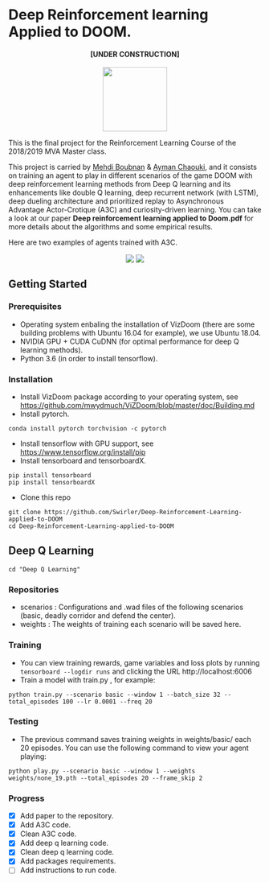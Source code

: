 # Deep Reinforcement learning Applied to DOOM.

<p align="center">
  <b>[UNDER CONSTRUCTION]</b>
  <br><br>
  <img src="https://fr.seaicons.com/wp-content/uploads/2015/11/Transport-Under-Construction-icon.png" width="128" height="128"/>
</p>

This is the final project for the Reinforcement Learning Course of the 2018/2019 MVA Master class.

This project is carried by [Mehdi Boubnan](https://github.com/Swirler) & [Ayman Chaouki](https://github.com/Chaoukia), and it consists on training an agent to play in different scenarios of the game DOOM with deep reinforcement learning methods from Deep Q learning and its enhancements like double Q learning, deep recurrent network (with LSTM), deep dueling architecture and prioritized replay to Asynchronous Advantage Actor-Crotique (A3C) and curiosity-driven learning. You can take a look at our paper **Deep reinforcement learning applied to Doom.pdf** for more details about the algorithms and some empirical results.

Here are two examples of agents trained with A3C.
<p align="center">
<img align="center" src="A3C_Curiosity/gifs/deadly_corridor.gif"/>
<img align="center" src="A3C_Curiosity/gifs/defend_the_center.gif"/>
</p>

## Getting Started

### Prerequisites

- Operating system enbaling the installation of VizDoom (there are some building problems with Ubuntu 16.04 for example), we use Ubuntu 18.04.
- NVIDIA GPU + CUDA CuDNN (for optimal performance for deep Q learning methods).
- Python 3.6 (in order to install tensorflow).

### Installation

- Install VizDoom package according to your operating system, see https://github.com/mwydmuch/ViZDoom/blob/master/doc/Building.md
- Install pytorch.
```
conda install pytorch torchvision -c pytorch
```
- Install tensorflow with GPU support, see https://www.tensorflow.org/install/pip
- Install tensorboard and tensorboardX.
```
pip install tensorboard
pip install tensorboardX
```
- Clone this repo
```
git clone https://github.com/Swirler/Deep-Reinforcement-Learning-applied-to-DOOM
cd Deep-Reinforcement-Learning-applied-to-DOOM
```

## Deep Q Learning

```
cd "Deep Q Learning"
```

### Repositories

- scenarios : Configurations and .wad files of the following scenarios (basic, deadly corridor and defend the center).
- weights   : The weights of training each scenario will be saved here.

### Training

- You can view training rewards, game variables and loss plots by running ```tensorboard --logdir runs``` and clicking the URL http://localhost:6006
- Train a model with train.py , for example:

```
python train.py --scenario basic --window 1 --batch_size 32 --total_episodes 100 --lr 0.0001 --freq 20
```

### Testing

- The previous command saves training weights in weights/basic/ each 20 episodes. You can use the following command to view your agent playing:

```
python play.py --scenario basic --window 1 --weights weights/none_19.pth --total_episodes 20 --frame_skip 2
```




### Progress
- [x] Add paper to the repository.
- [x] Add A3C code.
- [x] Clean A3C code.
- [x] Add deep q learning code.
- [x] Clean deep q learning code.
- [x] Add packages requirements.
- [ ] Add instructions to run code.
